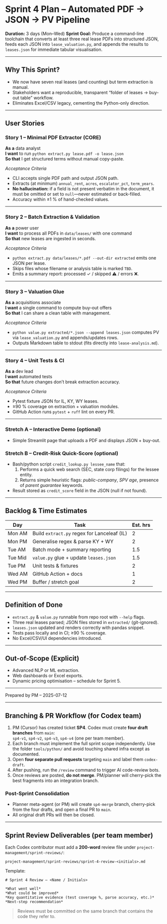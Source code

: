 # Sprint 4 Plan – Automated PDF → JSON → PV Pipeline

**Duration:** 3 days (Mon–Wed)
**Sprint Goal:** Produce a command-line toolchain that converts at least three real lease PDFs into structured JSON, feeds each JSON into `lease_valuation.py`, and appends the results to `leases.json` for immediate tabular visualisation.

---

## Why This Sprint?
* We now have seven real leases (and counting) but term extraction is manual.
* Stakeholders want a reproducible, transparent “folder of leases → buy-out table” workflow.
* Eliminates Excel/CSV legacy, cementing the Python-only direction.

---

## User Stories

### Story 1 – Minimal PDF Extractor (CORE)
**As a** data analyst  
**I want** to run `python extract.py lease.pdf -o lease.json`  
**So that** I get structured terms without manual copy-paste.

*Acceptance Criteria*
- CLI accepts single PDF path and output JSON path.
- Extracts (at minimum) `annual_rent`, `acres`, `escalator_pct`, `term_years`.
- **No hallucination:** if a field is not present verbatim in the document, it must be omitted or set to `null`—never estimated or back-filled.
- Accuracy within ±1 % of hand-checked values.

---

### Story 2 – Batch Extraction & Validation
**As a** power user  
**I want** to process all PDFs in `data/leases/` with one command  
**So that** new leases are ingested in seconds.

*Acceptance Criteria*
- `python extract.py data/leases/*.pdf --out-dir extracted` emits one JSON per lease.
- Skips files whose filename or analysis table is marked `TBD`.
- Emits a summary report: processed ✓ / skipped ⚠️ / errors ❌.

---

### Story 3 – Valuation Glue
**As a** acquisitions associate  
**I want** a single command to compute buy-out offers  
**So that** I can share a clean table with management.

*Acceptance Criteria*
- `python value.py extracted/*.json --append leases.json` computes PV via `lease_valuation.py` and appends/updates rows.
- Outputs Markdown table to stdout (fits directly into `lease-analysis.md`).

---

### Story 4 – Unit Tests & CI
**As a** dev lead  
**I want** automated tests  
**So that** future changes don’t break extraction accuracy.

*Acceptance Criteria*
- Pytest fixture JSON for IL, KY, WY leases.
- ≥90 % coverage on extraction + valuation modules.
- GitHub Action runs `pytest` + `ruff` lint on every PR.

---

### Stretch A – Interactive Demo (optional)
- Simple Streamlit page that uploads a PDF and displays JSON + buy-out.

### Stretch B – Credit-Risk Quick-Score (optional)
- Bash/python script `credit_lookup.py lessee_name` that:
   1. Performs a quick web search (SEC, state corp filings) for the lessee entity.
   2. Returns simple heuristic flags: *public-company*, *SPV age*, presence of *parent guarantee* keywords.
- Result stored as `credit_score` field in the JSON (null if not found).

---

## Backlog & Time Estimates
| Day | Task | Est. hrs |
|-----|------|----------|
| Mon AM | Build `extract.py` regex for Lanceleaf (IL) | 2 |
| Mon PM | Generalise regex & parse KY + WY | 2 |
| Tue AM | Batch mode + summary reporting | 1.5 |
| Tue Mid | `value.py` glue + update `leases.json` | 1.5 |
| Tue PM | Unit tests & fixtures | 2 |
| Wed AM | GitHub Action + docs | 1 |
| Wed PM | Buffer / stretch goal | 2 |

---

## Definition of Done
- `extract.py` & `value.py` runnable from repo root with `--help` flags.
- Three real leases parsed; JSON files stored in `extracted/` (git-ignored).
- `leases.json` updated and renders correctly with pandas snippet.
- Tests pass locally and in CI; ≥90 % coverage.
- No Excel/CSV/UI dependencies introduced.

---

## Out-of-Scope (Explicit)
- Advanced NLP or ML extraction.
- Web dashboards or Excel exports.
- Dynamic pricing optimisation – schedule for Sprint 5.

---

Prepared by PM – 2025-07-12 

---

## Branching & PR Workflow (for Codex team)
1. PM (Cursor) has created ticket **SP4**. Codex must create **four draft branches** from `main`:  
   `sp4-v1`, `sp4-v2`, `sp4-v3`, `sp4-v4` (one per team member).  
2. Each branch must implement the full sprint scope independently. Use the folder `tools/python/` and avoid touching shared infra except as documented.
3. Open **four separate pull requests** targeting `main` and label them `codex-draft`.
4. After pushing, run the `/review` command to trigger AI code-review bots.
5. Once reviews are posted, **do not merge**. PM/planner will cherry-pick the best fragments into an integration branch.

### Post-Sprint Consolidation
- Planner meta-agent (or PM) will create `sp4-merge` branch, cherry-pick from the four drafts, and open a final PR to `main`.
- All original draft PRs will then be closed.

---

## Sprint Review Deliverables (per team member)
Each Codex contributor must add a **200-word** review file under `project-management/sprint-reviews/`:

```
project-management/sprint-reviews/sprint-4-review-<initials>.md
```

Template:
```
# Sprint 4 Review – <Name / Initials>

*What went well*
*What could be improved*
*Key quantitative evidence (test coverage %, parse accuracy, etc.)*
*Next-step recommendation*
```

> Reviews must be committed on the same branch that contains the code they refer to. 